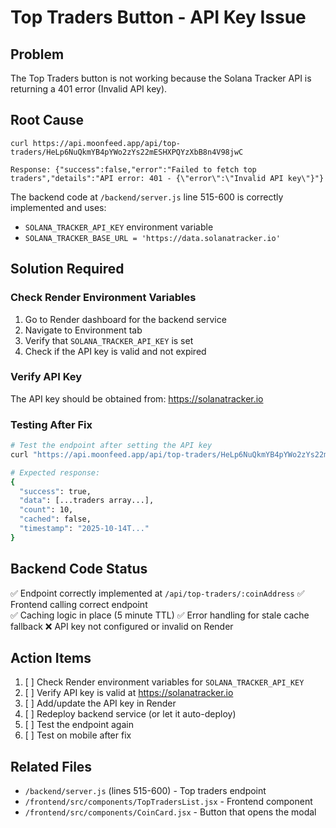 # Top Traders Button - API Key Issue

## Problem
The Top Traders button is not working because the Solana Tracker API is returning a 401 error (Invalid API key).

## Root Cause
```
curl https://api.moonfeed.app/api/top-traders/HeLp6NuQkmYB4pYWo2zYs22mESHXPQYzXbB8n4V98jwC

Response: {"success":false,"error":"Failed to fetch top traders","details":"API error: 401 - {\"error\":\"Invalid API key\"}"}
```

The backend code at `/backend/server.js` line 515-600 is correctly implemented and uses:
- `SOLANA_TRACKER_API_KEY` environment variable
- `SOLANA_TRACKER_BASE_URL = 'https://data.solanatracker.io'`

## Solution Required

### Check Render Environment Variables
1. Go to Render dashboard for the backend service
2. Navigate to Environment tab
3. Verify that `SOLANA_TRACKER_API_KEY` is set
4. Check if the API key is valid and not expired

### Verify API Key
The API key should be obtained from: https://solanatracker.io

### Testing After Fix
```bash
# Test the endpoint after setting the API key
curl "https://api.moonfeed.app/api/top-traders/HeLp6NuQkmYB4pYWo2zYs22mESHXPQYzXbB8n4V98jwC"

# Expected response:
{
  "success": true,
  "data": [...traders array...],
  "count": 10,
  "cached": false,
  "timestamp": "2025-10-14T..."
}
```

## Backend Code Status
✅ Endpoint correctly implemented at `/api/top-traders/:coinAddress`
✅ Frontend calling correct endpoint  
✅ Caching logic in place (5 minute TTL)
✅ Error handling for stale cache fallback
❌ API key not configured or invalid on Render

## Action Items
1. [ ] Check Render environment variables for `SOLANA_TRACKER_API_KEY`
2. [ ] Verify API key is valid at https://solanatracker.io
3. [ ] Add/update the API key in Render
4. [ ] Redeploy backend service (or let it auto-deploy)
5. [ ] Test the endpoint again
6. [ ] Test on mobile after fix

## Related Files
- `/backend/server.js` (lines 515-600) - Top traders endpoint
- `/frontend/src/components/TopTradersList.jsx` - Frontend component
- `/frontend/src/components/CoinCard.jsx` - Button that opens the modal
